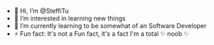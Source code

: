 - 👋 Hi, I’m @SteffiTu
- 👀 I’m interested in learning new things
- 🌱 I’m currently learning to be somewhat of an Software Developer
- ⚡ Fun fact: It's not a Fun fact, it's a fact I'm a total ✨ noob ✨

<!---
SteffiTu/SteffiTu is a ✨ special ✨ repository because its `README.md` (this file) appears on your GitHub profile.
You can click the Preview link to take a look at your changes.
--->
